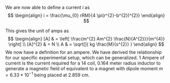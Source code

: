 We are now able to define a current $i$ as
$$
\begin{align}
i = \frac{\mu_{0}  rRM}{4 \pi(r^{2}-b^{2})^{2}}
\end{align}
$$

This gives the unit of amps as
$$
\begin{align}
[A]  & = \left[ \frac{m^{2} Am^{2} \frac{N}{A^{2}}}{m^{4}} \right] \\
[A]^{2} &  = N \\
  A & = \sqrt[]{ kg \frac{M}{s^{2}} } 
\end{align}
$$
We now have a definition for an ampere. We have derived the relationship for our specific experimental setup, which can be generalized. 1 Ampere of current is the current required for a 14 coil, 0.164 meter radius inductor to generate a magnetic field of equivalent to a magnet with dipole moment $m= 6.33*10^{-1}$  being placed at 2.859 cm.

